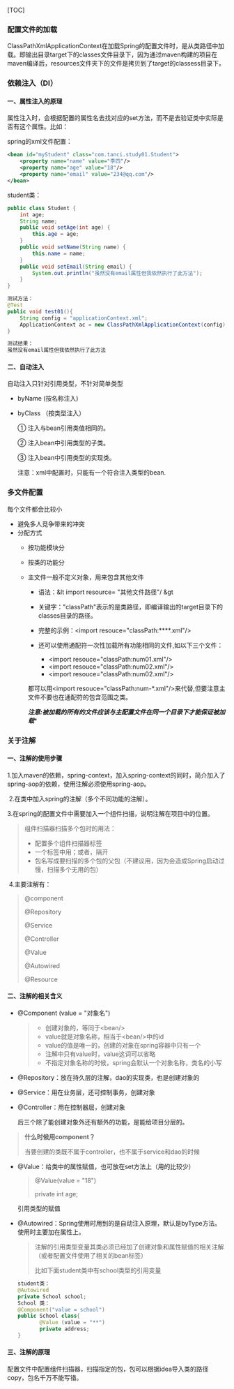 [TOC]



### 配置文件的加载

​        ClassPathXmlApplicationContext在加载Spring的配置文件时，是从类路径中加载。即输出目录target下的classes文件目录下，因为通过maven构建的项目在maven编译后，resources文件夹下的文件是拷贝到了target的classess目录下。

### 依赖注入（DI）

#### 一、属性注入的原理

属性注入时，会根据配置的属性名去找对应的set方法，而不是去验证类中实际是否有这个属性。比如：

spring的xml文件配置：

```xml
<bean id="myStudent" class="com.tanci.study01.Student">
    <property name="name" value="李四"/>
    <property name="age" value="18"/>
    <property name="email" value="234@qq.com"/>
</bean>
```
student类：

```Java
public class Student {
    int age;
    String name;
    public void setAge(int age) {
        this.age = age;
    }
    public void setName(String name) {
        this.name = name;
    }
    public void setEmail(String email) {
        System.out.println("虽然没有email属性但我依然执行了此方法");
    }
}
```

```java
测试方法：
@Test
public void test01(){
    String config = "applicationContext.xml";
    ApplicationContext ac = new ClassPathXmlApplicationContext(config);
}

测试结果：
虽然没有email属性但我依然执行了此方法
```

#### 二、自动注入

自动注入只针对引用类型，不针对简单类型

* byName (按名称注入)
* byClass （按类型注入）

    ① 注入与bean引用类值相同的。

    ② 注入bean中引用类型的子类。

    ③ 注入bean中引用类型的实现类。
  
    注意：xml中配置时，只能有一个符合注入类型的bean.
    

### 多文件配置

每个文件都会比较小

* 避免多人竞争带来的冲突
* 分配方式
  * 按功能模块分
    
  * 按类的功能分
    
  * 主文件一般不定义对象，用来包含其他文件
    * 语法：&lt import resource= "其他文件路径"/ &gt
    * 关键字："classPath"表示的是类路径，即编译输出的target目录下的classes目录的路径。
    * 完整的示例：\<import resouce="classPath:****.xml"/\>
    * 还可以使用通配符一次性加载所有功能相同的文件,如以下三个文件：

       * \<import resouce="classPath:num01.xml"/\>
       * \<import resouce="classPath:num02.xml"/\>
       * \<import resouce="classPath:num02.xml"/\>

    都可以用\<import resouce="classPath:num-*.xml"/\>来代替,但要注意主文件不要也在通配符的包含范围之类。

    ***注意:被加载的所有的文件应该与主配置文件在同一个目录下才能保证被加载****

### 关于注解

#### 一、注解的使用步骤

​	1.加入maven的依赖，spring-context，加入spring-context的同时，简介加入了spring-aop的依赖，使用注解必须使用spring-aop。

​	2.在类中加入spring的注解（多个不同功能的注解）。

​	3.在spring的配置文件中需要加入一个组件扫描，说明注解在项目中的位置。

> 组件扫描器扫描多个包时的用法：
>
> * 配置多个组件扫描器标签
> * 一个标签中用；或者，隔开
> * 包名写成要扫描的多个包的父包（不建议用，因为会造成Spring启动过慢，扫描多个无用的包）

​	4.主要注解有：

> @component
>
> @Repository
>
> @Service
>
> @Controller
>
> @Value
>
> @Autowired
>
> @Resource

#### 二、注解的相关含义

* @Component (value = "对象名")

  > * 创建对象的，等同于\<bean/\>
  > * value就是对象名称，相当于\<bean/\>中的id
  > * value的值是唯一的，创建的对象在spring容器中只有一个
  > * 注解中只有value时，value这词可以省略
  > * 不指定对象名称的时候，spring会默认一个对象名称，类名的小写

* @Repository：放在持久层的注解，dao的实现类，也是创建对象的

* @Service：用在业务层，还可控制事务，创建对象

* @Controller：用在控制器层，创建对象

    后三个除了能创建对象外还有额外的功能，是能给项目分层的。

> **什么时候用component？**
>
> 当要创建的类既不属于controller，也不属于service和dao的时候

* @Value：给类中的属性赋值，也可放在set方法上（用的比较少）

    > @Value(value = "18")
    >
    > private int age;

    引用类型的赋值

* @Autowired：Spring使用时用到的是自动注入原理，默认是byType方法。使用时主要加在属性上。

    > 注解的引用类型变量其类必须已经加了创建对象和属性赋值的相关注解（或者配置文件使用了相关的bean标签）
    >
    > 比如下面student类中有school类型的引用变量

    ```java
    student类：
    @Autowired
    private School school;
    School 类：
    @Component("value = school")
    public School class{
    ​		@Value (value = "**")
    ​		private address;
    }
    ```

#### 三、注解的原理

配置文件中配置组件扫描器，扫描指定的包，包可以根据idea导入类的路径copy，包名千万不能写错。
